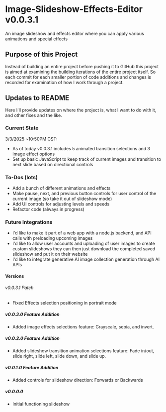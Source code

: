 # Image-Slideshow-Effects-Editor v0.0.3.1
An image slideshow and effects editor where you can apply various animations and special effects

## Purpose of this Project
Instead of building an entire project before pushing it to GitHub this project is aimed at examining the building iterations of the entire project itself. So each commit for each smaller portion of code additions and changes is recorded for examination of how I work through a project.

## Updates to README
Here I'll provide updates on where the project is, what I want to do with it, and other fixes and the like.

### Current State
3/3/2025 ~10:50PM CST:
- As of today v0.0.3.1 includes 5 animated transition selections and 3 image effect options
- Set up basic JavaScript to keep track of current images and transition to next slide based on directional controls

### To-Dos (lots)
- Add a bunch of different animations and effects
- Make pause, next, and previous button controls for user control of the current image (so take it out of slideshow mode)
- Add UI controls for adjusting levels and speeds
- Refactor code (always in progress)

### Future Integrations
- I'd like to make it part of a web app with a node.js backend, and API calls with preloading upcoming images
- I'd like to allow user accounts and uploading of user images to create custom slideshows they can then just download the completed saved slideshow and put it on their website
- I'd like to integrate generative AI image collection generation through AI APIs

#### Versions
###### v0.0.3.1 Patch
- Fixed Effects selection positioning in portrait mode
##### v0.0.3.0 Feature Addition
- Added image effects selections feature: Grayscale, sepia, and invert.
##### v0.0.2.0 Feature Addition
- Added slideshow transition animation selections feature: Fade in/out, slide right, slide left, slide down, and slide up.
##### v0.0.1.0 Feature Addition
- Added controls for slideshow direction: Forwards or Backwards
##### v0.0.0.0
- Initial functioning slideshow

